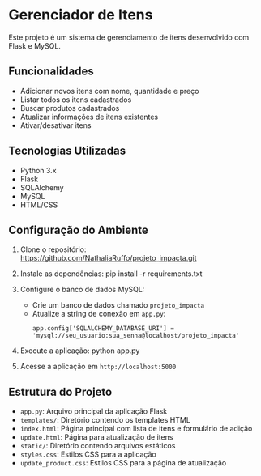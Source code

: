 # Gerenciador de Itens

Este projeto é um sistema de gerenciamento de itens desenvolvido com Flask e MySQL.

## Funcionalidades

- Adicionar novos itens com nome, quantidade e preço
- Listar todos os itens cadastrados
- Buscar produtos cadastrados
- Atualizar informações de itens existentes
- Ativar/desativar itens

## Tecnologias Utilizadas

- Python 3.x
- Flask
- SQLAlchemy
- MySQL
- HTML/CSS

## Configuração do Ambiente

1. Clone o repositório:
https://github.com/NathaliaRuffo/projeto_impacta.git

2. Instale as dependências:
   pip install -r requirements.txt


3. Configure o banco de dados MySQL:
   - Crie um banco de dados chamado `projeto_impacta`
   - Atualize a string de conexão em `app.py`:
     ```
     app.config['SQLALCHEMY_DATABASE_URI'] = 'mysql://seu_usuario:sua_senha@localhost/projeto_impacta'
     ```

4. Execute a aplicação:
   python app.py
   

5. Acesse a aplicação em `http://localhost:5000`

## Estrutura do Projeto

- `app.py`: Arquivo principal da aplicação Flask
- `templates/`: Diretório contendo os templates HTML
- `index.html`: Página principal com lista de itens e formulário de adição
- `update.html`: Página para atualização de itens
- `static/`: Diretório contendo arquivos estáticos
- `styles.css`: Estilos CSS para a aplicação
- `update_product.css`: Estilos CSS para a página de atualização
